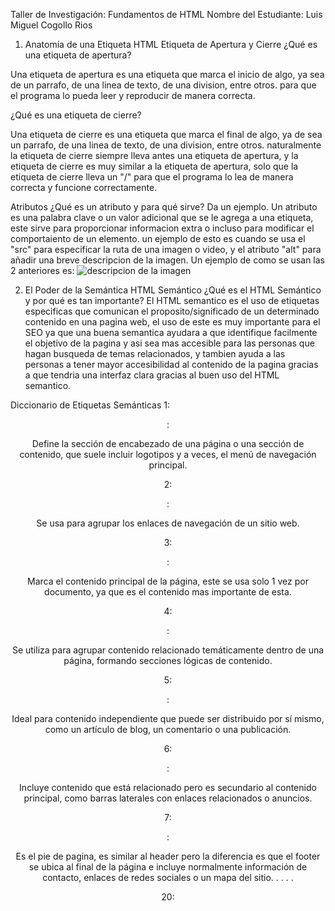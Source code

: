 Taller de Investigación: Fundamentos de HTML
Nombre del Estudiante: Luis Miguel Cogollo Rios

1. Anatomía de una Etiqueta HTML
Etiqueta de Apertura y Cierre
¿Qué es una etiqueta de apertura?

Una etiqueta de apertura es una etiqueta que marca el inicio de algo, ya sea de un parrafo, de una linea de texto, de una division, entre otros. para que el programa lo pueda leer y reproducir de manera correcta.

¿Qué es una etiqueta de cierre?

Una etiqueta de cierre es una etiqueta que marca el final de algo, ya de sea un parrafo, de una linea de texto, de una division, entre otros. naturalmente la etiqueta de cierre siempre lleva antes una etiqueta de apertura, y la etiqueta de cierre es muy similar a la etiqueta de apertura, solo que la etiqueta de cierre lleva un "/" para que el programa lo lea de manera correcta y funcione correctamente.

Atributos
¿Qué es un atributo y para qué sirve? Da un ejemplo.
Un atributo es una palabra clave o un valor adicional que se le agrega a una etiqueta, este sirve para proporcionar informacion extra o incluso para modificar el comportaiento de un elemento.
un ejemplo de esto es cuando se usa el "src" para especificar la ruta de una imagen o video, y el atributo "alt" para añadir una breve descripcion de la imagen.
Un ejemplo de como se usan las 2 anteriores es:
<img src="imagen.jpg" alt= "descripcion de la imagen">


2. El Poder de la Semántica
HTML Semántico
¿Qué es el HTML Semántico y por qué es tan importante?
El HTML semantico es el uso de etiquetas especificas que comunican el proposito/significado de un determinado contenido en una pagina web, el uso de este es muy importante para el SEO ya que una buena semantica ayudara a que identifique facilmente el objetivo de la pagina y asi sea mas accesible para las personas que hagan busqueda de temas relacionados, y tambien ayuda a las personas a tener mayor accesibilidad al contenido de la pagina gracias a que tendria una interfaz clara gracias al buen uso del HTML semantico.

Diccionario de Etiquetas Semánticas
1: <header>:

Define la sección de encabezado de una página o una sección de contenido, que suele incluir logotipos y a veces, el menú de navegación principal. 

2: <nav>:

Se usa para agrupar los enlaces de navegación de un sitio web.

3: <main>:

Marca el contenido principal de la página, este se usa solo 1 vez por documento, ya que es el contenido mas importante de esta.

4: <section>:

Se utiliza para agrupar contenido relacionado temáticamente dentro de una página, formando secciones lógicas de contenido. 

5: <article>:

Ideal para contenido independiente que puede ser distribuido por sí mismo, como un artículo de blog, un comentario o una publicación. 

6: <aside>:

Incluye contenido que está relacionado pero es secundario al contenido principal, como barras laterales con enlaces relacionados o anuncios. 

7: <footer>:

Es el pie de pagina, es similar al header pero la diferencia es que el footer se ubica al final de la página e incluye normalmente información de contacto, enlaces de redes sociales o un mapa del sitio. 
.
.
.
.

20: 
